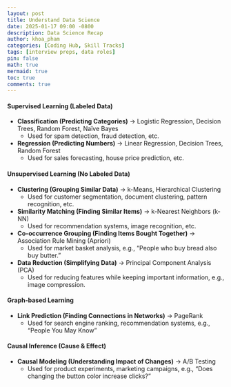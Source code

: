 ```yaml
---
layout: post
title: Understand Data Science
date: 2025-01-17 09:00 -0800
description: Data Science Recap
author: khoa_pham
categories: [Coding Hub, Skill Tracks]
tags: [interview preps, data roles]
pin: false
math: true
mermaid: true
toc: true
comments: true
---
```


#### Supervised Learning (Labeled Data)
* **Classification (Predicting Categories)** → Logistic Regression, Decision Trees, Random Forest, Naïve Bayes
    * Used for spam detection, fraud detection, etc.
* **Regression (Predicting Numbers)** → Linear Regression, Decision Trees, Random Forest
    * Used for sales forecasting, house price prediction, etc.

#### Unsupervised Learning (No Labeled Data)
* **Clustering (Grouping Similar Data)** → k-Means, Hierarchical Clustering  
    * Used for customer segmentation, document clustering, pattern recognition, etc.
* **Similarity Matching (Finding Similar Items)** → k-Nearest Neighbors (k-NN)  
    * Used for recommendation systems, image recognition, etc.
* **Co-occurrence Grouping (Finding Items Bought Together)** → Association Rule Mining (Apriori)  
    * Used for market basket analysis, e.g., “People who buy bread also buy butter.”
* **Data Reduction (Simplifying Data)** → Principal Component Analysis (PCA)  
    * Used for reducing features while keeping important information, e.g., image compression.

#### Graph-based Learning
* **Link Prediction (Finding Connections in Networks)** → PageRank  
    * Used for search engine ranking, recommendation systems, e.g., “People You May Know”

#### Causal Inference (Cause & Effect)
* **Causal Modeling (Understanding Impact of Changes)** → A/B Testing  
    * Used for product experiments, marketing campaigns, e.g., “Does changing the button color increase clicks?”
